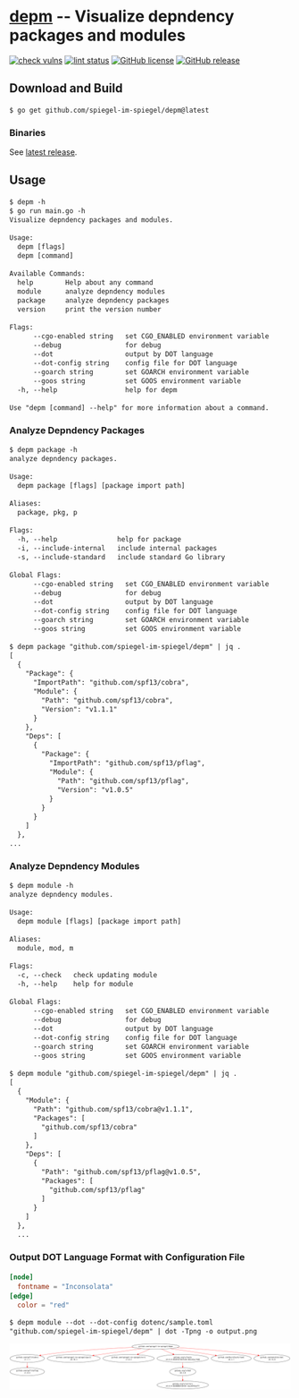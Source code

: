 # [depm] -- Visualize depndency packages and modules

[![check vulns](https://github.com/spiegel-im-spiegel/depm/workflows/vulns/badge.svg)](https://github.com/spiegel-im-spiegel/depm/actions)
[![lint status](https://github.com/spiegel-im-spiegel/depm/workflows/lint/badge.svg)](https://github.com/spiegel-im-spiegel/depm/actions)
[![GitHub license](https://img.shields.io/badge/license-Apache%202-blue.svg)](https://raw.githubusercontent.com/spiegel-im-spiegel/depm/master/LICENSE)
[![GitHub release](https://img.shields.io/github/release/spiegel-im-spiegel/depm.svg)](https://github.com/spiegel-im-spiegel/depm/releases/latest)

## Download and Build

```
$ go get github.com/spiegel-im-spiegel/depm@latest
```

### Binaries

See [latest release](https://github.com/spiegel-im-spiegel/depm/releases/latest).

## Usage

```
$ depm -h
$ go run main.go -h
Visualize depndency packages and modules.

Usage:
  depm [flags]
  depm [command]

Available Commands:
  help        Help about any command
  module      analyze depndency modules
  package     analyze depndency packages
  version     print the version number

Flags:
      --cgo-enabled string   set CGO_ENABLED environment variable
      --debug                for debug
      --dot                  output by DOT language
      --dot-config string    config file for DOT language
      --goarch string        set GOARCH environment variable
      --goos string          set GOOS environment variable
  -h, --help                 help for depm

Use "depm [command] --help" for more information about a command.
```

### Analyze Depndency Packages

```
$ depm package -h
analyze depndency packages.

Usage:
  depm package [flags] [package import path]

Aliases:
  package, pkg, p

Flags:
  -h, --help               help for package
  -i, --include-internal   include internal packages
  -s, --include-standard   include standard Go library

Global Flags:
      --cgo-enabled string   set CGO_ENABLED environment variable
      --debug                for debug
      --dot                  output by DOT language
      --dot-config string    config file for DOT language
      --goarch string        set GOARCH environment variable
      --goos string          set GOOS environment variable

$ depm package "github.com/spiegel-im-spiegel/depm" | jq .
[
  {
    "Package": {
      "ImportPath": "github.com/spf13/cobra",
      "Module": {
        "Path": "github.com/spf13/cobra",
        "Version": "v1.1.1"
      }
    },
    "Deps": [
      {
        "Package": {
          "ImportPath": "github.com/spf13/pflag",
          "Module": {
            "Path": "github.com/spf13/pflag",
            "Version": "v1.0.5"
          }
        }
      }
    ]
  },
...
```

### Analyze Depndency Modules

```
$ depm module -h
analyze depndency modules.

Usage:
  depm module [flags] [package import path]

Aliases:
  module, mod, m

Flags:
  -c, --check   check updating module
  -h, --help    help for module

Global Flags:
      --cgo-enabled string   set CGO_ENABLED environment variable
      --debug                for debug
      --dot                  output by DOT language
      --dot-config string    config file for DOT language
      --goarch string        set GOARCH environment variable
      --goos string          set GOOS environment variable

$ depm module "github.com/spiegel-im-spiegel/depm" | jq .
[
  {
    "Module": {
      "Path": "github.com/spf13/cobra@v1.1.1",
      "Packages": [
        "github.com/spf13/cobra"
      ]
    },
    "Deps": [
      {
        "Path": "github.com/spf13/pflag@v1.0.5",
        "Packages": [
          "github.com/spf13/pflag"
        ]
      }
    ]
  },
  ...
```


### Output DOT Language Format with Configuration File

```toml
[node]
  fontname = "Inconsolata"
[edge]
  color = "red"
```

```
$ depm module --dot --dot-config dotenc/sample.toml "github.com/spiegel-im-spiegel/depm" | dot -Tpng -o output.png
```

[![output.png](./output.png)](./output.png)


[depm]: https://github.com/spiegel-im-spiegel/depm "spiegel-im-spiegel/depm: Visualize depndency packages and modules"
